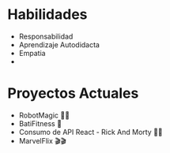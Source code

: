 # Habilidades
- Responsabilidad
- Aprendizaje Autodidacta
- Empatia
- 

# Proyectos Actuales
- RobotMagic 🐱‍🏍
- BatiFitness 🍨
- Consumo de API React - Rick And Morty 🧩🧩
- MarvelFlix 🎬🎬
  
